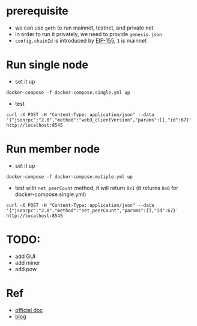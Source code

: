 # prerequisite
* we can use `geth` to run mainnet, testnet, and private net
* in order to run it privately, we need to provide `genesis.json`
* `config.chainId` is introduced by [EIP-155](https://github.com/ethereum/EIPs/blob/master/EIPS/eip-155.md), `1` is mainnet


# Run single node
* set it up
```
docker-compose -f docker-compose.single.yml up
```

* test
```
curl -X POST -H "Content-Type: application/json" --data '{"jsonrpc":"2.0","method":"web3_clientVersion","params":[],"id":67}' http://localhost:8545
```

# Run member node
* set it up
```
docker-compose -f docker-compose.mutiple.yml up
```

* test with `net_peerCount` method, it will return `0x1` (it returns `0x0` for docker-compose.single.yml)
```
curl -X POST -H "Content-Type: application/json" --data '{"jsonrpc":"2.0","method":"net_peerCount","params":[],"id":67}' http://localhost:8545
```

# TODO:
* add GUI
* add miner
* add pow

# Ref
* [official doc](https://github.com/ethereum/go-ethereum/blob/master/README.md)
* [blog](https://medium.com/scb-digital/running-a-private-ethereum-blockchain-using-docker-589c8e6a4fe8)




